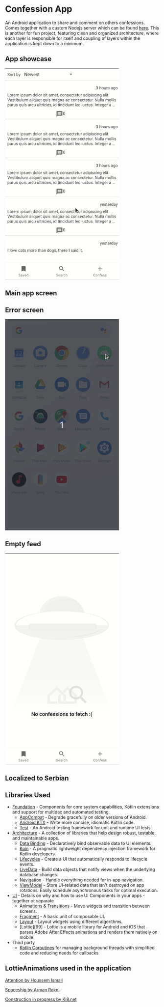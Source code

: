 # Confession App
An Android application to share and comment on others confessions. Comes together with a custom Nodejs server which can be found [here](https://github.com/Nikola-Milovic/Confession-Server).
This is another for fun project, featuring clean and organized architecture, where each layer is responsible for itself and coupling of layers within the application is kept down to a minimum.


App showcase
-------------

![Showcase](images/showcase.gif "Showcase")

Main app screen
--------------


Error screen
--------------
![error screen](images/error.gif "Error")

Empty feed
--------------

![empty feed](images/emptyfeed.gif "EmptyFeed")

Localized to Serbian
--------------


Libraries Used
--------------

* [Foundation][0] - Components for core system capabilities, Kotlin extensions and support for
  multidex and automated testing.
  * [AppCompat][1] - Degrade gracefully on older versions of Android.
  * [Android KTX][2] - Write more concise, idiomatic Kotlin code.
  * [Test][4] - An Android testing framework for unit and runtime UI tests.
* [Architecture][10] - A collection of libraries that help design robust, testable, and
  maintainable apps.
  * [Data Binding][11] - Declaratively bind observable data to UI elements.
  * [Koin][100] - A pragmatic lightweight dependency injection framework for Kotlin developers.
  * [Lifecycles][12] - Create a UI that automatically responds to lifecycle events.
  * [LiveData][13] - Build data objects that notify views when the underlying database changes.
  * [Navigation][14] - Handle everything needed for in-app navigation.
  * [ViewModel][17] - Store UI-related data that isn't destroyed on app rotations. Easily schedule
     asynchronous tasks for optimal execution.
* [UI][30] - Details on why and how to use UI Components in your apps - together or separate
  * [Animations & Transitions][31] - Move widgets and transition between screens.
  * [Fragment][34] - A basic unit of composable UI.
  * [Layout][35] - Layout widgets using different algorithms.
  * [Lottie][99] - Lottie is a mobile library for Android and iOS that parses Adobe After Effects animations and renders them natively on mobile
* Third party
  * [Kotlin Coroutines][91] for managing background threads with simplified code and reducing needs for callbacks

[0]: https://developer.android.com/jetpack/components
[1]: https://developer.android.com/topic/libraries/support-library/packages#v7-appcompat
[2]: https://developer.android.com/kotlin/ktx
[4]: https://developer.android.com/training/testing/
[10]: https://developer.android.com/jetpack/arch/
[11]: https://developer.android.com/topic/libraries/data-binding/
[12]: https://developer.android.com/topic/libraries/architecture/lifecycl
[13]: https://developer.android.com/topic/libraries/architecture/livedata
[14]: https://developer.android.com/topic/libraries/architecture/navigation/
[17]: https://developer.android.com/topic/libraries/architecture/viewmodel
[30]: https://developer.android.com/guide/topics/ui
[31]: https://developer.android.com/training/animation/
[34]: https://developer.android.com/guide/components/fragments
[35]: https://developer.android.com/guide/topics/ui/declaring-layout
[91]: https://kotlinlang.org/docs/reference/coroutines-overview.html
[100]: https://github.com/InsertKoinIO/koin


## LottieAnimations used in the application

[Attention by Houssem Ismail](https://lottiefiles.com/32338-attention)

[Spaceship by Arman Rokni](https://lottiefiles.com/4011-spaceship-empty-searching)

[Construction in progress by Ki8.net](https://lottiefiles.com/26531-construction-in-process)


